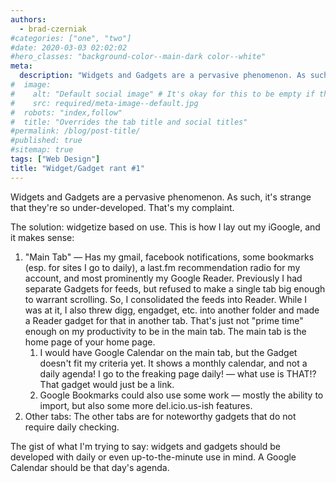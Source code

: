 ```yaml
---
authors:
  - brad-czerniak
#categories: ["one", "two"]
#date: 2020-03-03 02:02:02
#hero_classes: "background-color--main-dark color--white"
meta:
  description: "Widgets and Gadgets are a pervasive phenomenon. As such, it's strange that they're so under-developed."
#  image:
#    alt: "Default social image" # It's okay for this to be empty if the image is decorative
#    src: required/meta-image--default.jpg
#  robots: "index,follow"
#  title: "Overrides the tab title and social titles"
#permalink: /blog/post-title/
#published: true
#sitemap: true
tags: ["Web Design"]
title: "Widget/Gadget rant #1"
---
```


Widgets and Gadgets are a pervasive phenomenon. As such, it's strange that they're so under-developed. That's my complaint.

The solution: widgetize based on use. This is how I lay out my iGoogle, and it makes sense:

  1. "Main Tab" — Has my gmail, facebook notifications, some bookmarks (esp. for sites I go to daily), a last.fm recommendation
    radio for my account, and most prominently my Google Reader. Previously I had separate Gadgets for feeds, but refused
    to make a single tab big enough to warrant scrolling. So, I consolidated the feeds into Reader. While I was at it, I
    also threw digg, engadget, etc. into another folder and made a Reader gadget for that in another tab. That's just not
    "prime time" enough on my productivity to be in the main tab. The main tab is the home page of your home page.
      1. I would have Google Calendar on the main tab, but the Gadget doesn't fit my criteria yet. It shows a monthly calendar,
        and not a daily agenda! I go to the freaking page daily! — what use is THAT!? That gadget would just be a link.
      2. Google Bookmarks could also use some work — mostly the ability to import, but also some more del.icio.us-ish features.
  2. Other tabs: The other tabs are for noteworthy gadgets that do not require daily checking.

The gist of what I'm trying to say: widgets and gadgets should be developed with daily or even up-to-the-minute use in mind.
A Google Calendar should be that day's agenda.
